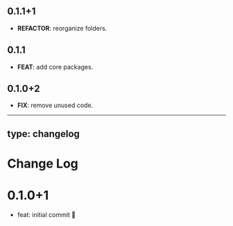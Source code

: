 ## 0.1.1+1

 - **REFACTOR**: reorganize folders.

## 0.1.1

 - **FEAT**: add core packages.

## 0.1.0+2

 - **FIX**: remove unused code.

---
type: changelog
---

# Change Log

# 0.1.0+1

- feat: initial commit 🎉
